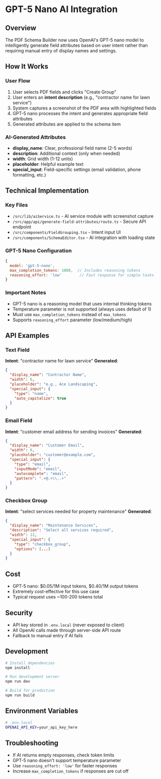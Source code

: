 # GPT-5 Nano AI Integration

## Overview
The PDF Schema Builder now uses OpenAI's GPT-5 nano model to intelligently generate field attributes based on user intent rather than requiring manual entry of display names and settings.

## How It Works

### User Flow
1. User selects PDF fields and clicks "Create Group"
2. User enters an **intent description** (e.g., "contractor name for lawn service")
3. System captures a screenshot of the PDF area with highlighted fields
4. GPT-5 nano processes the intent and generates appropriate field attributes
5. Generated attributes are applied to the schema item

### AI-Generated Attributes
- **display_name**: Clear, professional field name (2-5 words)
- **description**: Additional context (only when needed)
- **width**: Grid width (1-12 units)
- **placeholder**: Helpful example text
- **special_input**: Field-specific settings (email validation, phone formatting, etc.)

## Technical Implementation

### Key Files
- `/src/lib/aiService.ts` - AI service module with screenshot capture
- `/src/app/api/generate-field-attributes/route.ts` - Secure API endpoint
- `/src/components/FieldGrouping.tsx` - Intent input UI
- `/src/components/SchemaEditor.tsx` - AI integration with loading state

### GPT-5 Nano Configuration
```javascript
{
  model: 'gpt-5-nano',
  max_completion_tokens: 1000,  // Includes reasoning tokens
  reasoning_effort: 'low'        // Fast response for simple tasks
}
```

### Important Notes
- GPT-5 nano is a reasoning model that uses internal thinking tokens
- Temperature parameter is not supported (always uses default of 1)
- Must use `max_completion_tokens` instead of `max_tokens`
- Supports `reasoning_effort` parameter (low/medium/high)

## API Examples

### Text Field
**Intent**: "contractor name for lawn service"
**Generated**:
```json
{
  "display_name": "Contractor Name",
  "width": 6,
  "placeholder": "e.g., Ace Landscaping",
  "special_input": {
    "type": "name",
    "auto_capitalize": true
  }
}
```

### Email Field
**Intent**: "customer email address for sending invoices"
**Generated**:
```json
{
  "display_name": "Customer Email",
  "width": 6,
  "placeholder": "customer@example.com",
  "special_input": {
    "type": "email",
    "inputMode": "email",
    "autocomplete": "email",
    "pattern": ".+@.+\\..+"
  }
}
```

### Checkbox Group
**Intent**: "select services needed for property maintenance"
**Generated**:
```json
{
  "display_name": "Maintenance Services",
  "description": "Select all services required",
  "width": 12,
  "special_input": {
    "type": "checkbox_group",
    "options": [...]
  }
}
```

## Cost
- GPT-5 nano: $0.05/1M input tokens, $0.40/1M output tokens
- Extremely cost-effective for this use case
- Typical request uses ~100-200 tokens total

## Security
- API key stored in `.env.local` (never exposed to client)
- All OpenAI calls made through server-side API route
- Fallback to manual entry if AI fails

## Development
```bash
# Install dependencies
npm install

# Run development server
npm run dev

# Build for production
npm run build
```

## Environment Variables
```bash
# .env.local
OPENAI_API_KEY=your_api_key_here
```

## Troubleshooting
- If AI returns empty responses, check token limits
- GPT-5 nano doesn't support temperature parameter
- Use `reasoning_effort: 'low'` for faster responses
- Increase `max_completion_tokens` if responses are cut off